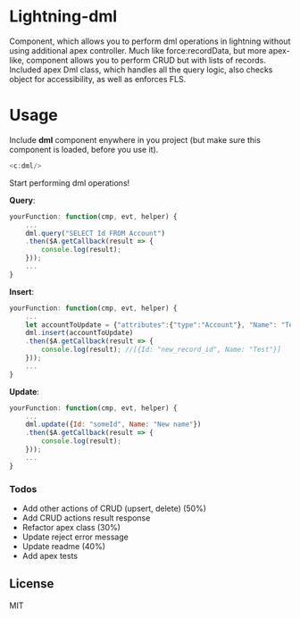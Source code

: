 # Lightning-dml
Component, which allows you to perform dml operations in lightning without using additional apex controller. Much like force:recordData, but more apex-like, component allows you to perform CRUD but with lists of records.
Included apex Dml class, which handles all the query logic, also checks object for accessibility, as well as enforces FLS.

# Usage
Include __dml__ component enywhere in you project (but make sure this component is loaded, before you use it).
```js
<c:dml/>
```
Start performing dml operations!

__Query__:
```js
yourFunction: function(cmp, evt, helper) {
    ...
    dml.query("SELECT Id FROM Account")
    .then($A.getCallback(result => {
        console.log(result);
    }));
    ...
}
```

__Insert__:
```js
yourFunction: function(cmp, evt, helper) {
    ...
    let accountToUpdate = {"attributes":{"type":"Account"}, "Name": "Test"};
    dml.insert(accountToUpdate)
    .then($A.getCallback(result => {
        console.log(result); //[{Id: "new_record_id", Name: "Test"}]
    }));
    ...
}
```

__Update__:
```js
yourFunction: function(cmp, evt, helper) {
    ...
    dml.update({Id: "someId", Name: "New name"})
    .then($A.getCallback(result => {
        console.log(result);
    }));
    ...
}
```

### Todos

 - Add other actions of CRUD (upsert, delete) (50%)
 - Add CRUD actions result response
 - Refactor apex class (30%)
 - Update reject error message
 - Update readme (40%)
 - Add apex tests

License
----

MIT
